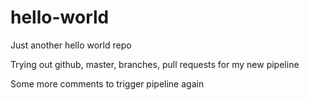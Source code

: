 # hello-world
Just another hello world repo

Trying out github, master, branches, pull requests for my new pipeline

Some more comments to trigger pipeline again
